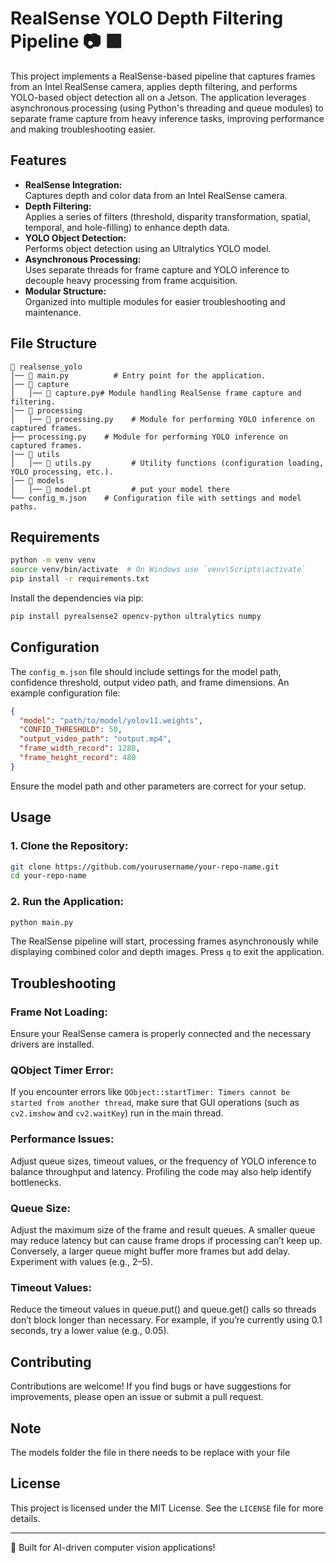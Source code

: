 # RealSense YOLO Depth Filtering Pipeline 📷 🟩

This project implements a RealSense-based pipeline that captures frames from an Intel RealSense camera, applies depth filtering, and performs YOLO-based object detection all on a Jetson. The application leverages asynchronous processing (using Python's threading and queue modules) to separate frame capture from heavy inference tasks, improving performance and making troubleshooting easier.

## Features

- **RealSense Integration:**  
  Captures depth and color data from an Intel RealSense camera.
- **Depth Filtering:**  
  Applies a series of filters (threshold, disparity transformation, spatial, temporal, and hole-filling) to enhance depth data.
- **YOLO Object Detection:**  
  Performs object detection using an Ultralytics YOLO model.
- **Asynchronous Processing:**  
  Uses separate threads for frame capture and YOLO inference to decouple heavy processing from frame acquisition.
- **Modular Structure:**  
  Organized into multiple modules for easier troubleshooting and maintenance.

## File Structure
```
📁 realsense_yolo
│── 📄 main.py          # Entry point for the application.
│── 📁 capture
│   │── 📄 capture.py# Module handling RealSense frame capture and filtering.
│── 📁 processing
│   │── 📄 processing.py    # Module for performing YOLO inference on captured frames.
├── processing.py    # Module for performing YOLO inference on captured frames.
│── 📁 utils
│   │── 📄 utils.py         # Utility functions (configuration loading, YOLO processing, etc.).
│── 📁 models
│   │── 📄 model.pt         # put your model there
└── config_m.json    # Configuration file with settings and model paths.
```

## Requirements

```bash
python -m venv venv
source venv/bin/activate  # On Windows use `venv\Scripts\activate`
pip install -r requirements.txt
```

Install the dependencies via pip:
```sh
pip install pyrealsense2 opencv-python ultralytics numpy
```

## Configuration
The `config_m.json` file should include settings for the model path, confidence threshold, output video path, and frame dimensions. An example configuration file:
```json
{
  "model": "path/to/model/yolov11.weights",
  "CONFID_THRESHOLD": 50,
  "output_video_path": "output.mp4",
  "frame_width_record": 1280,
  "frame_height_record": 480
}
```
Ensure the model path and other parameters are correct for your setup.

## Usage

### 1. Clone the Repository:
```sh
git clone https://github.com/yourusername/your-repo-name.git
cd your-repo-name
```

### 2. Run the Application:
```sh
python main.py
```
The RealSense pipeline will start, processing frames asynchronously while displaying combined color and depth images. Press `q` to exit the application.

## Troubleshooting

### Frame Not Loading:
Ensure your RealSense camera is properly connected and the necessary drivers are installed.

### QObject Timer Error:
If you encounter errors like `QObject::startTimer: Timers cannot be started from another thread`, make sure that GUI operations (such as `cv2.imshow` and `cv2.waitKey`) run in the main thread.

### Performance Issues:
Adjust queue sizes, timeout values, or the frequency of YOLO inference to balance throughput and latency. Profiling the code may also help identify bottlenecks.

### Queue Size:

Adjust the maximum size of the frame and result queues. A smaller queue may reduce latency but can cause frame drops if processing can’t keep up. Conversely, a larger queue might buffer more frames but add delay. Experiment with values (e.g., 2–5).

### Timeout Values:

Reduce the timeout values in queue.put() and queue.get() calls so threads don’t block longer than necessary. For example, if you’re currently using 0.1 seconds, try a lower value (e.g., 0.05).

## Contributing
Contributions are welcome! If you find bugs or have suggestions for improvements, please open an issue or submit a pull request.

## Note
The models folder the file in there needs to be replace with your file

## License
This project is licensed under the MIT License. See the `LICENSE` file for more details.

---
🚀 Built for AI-driven computer vision applications!
